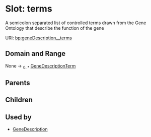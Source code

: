 
# Slot: terms


A semicolon separated list of controlled terms drawn from the Gene Ontology that describe the function of the gene

URI: [bp:geneDescription__terms](http://w3id.org/ontogpt/biological-process-templategeneDescription__terms)


## Domain and Range

None &#8594;  <sub>0..\*</sub> [GeneDescriptionTerm](GeneDescriptionTerm.md)

## Parents


## Children


## Used by

 * [GeneDescription](GeneDescription.md)
